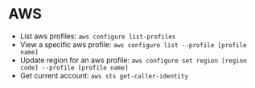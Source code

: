 # AWS

- List aws profiles: `aws configure list-profiles`
- View a specific aws profile: `aws configure list --profile [profile name]`
- Update region for an aws profile: `aws configure set region [region code] --profile [profile name]`
- Get current account: `aws sts get-caller-identity`
